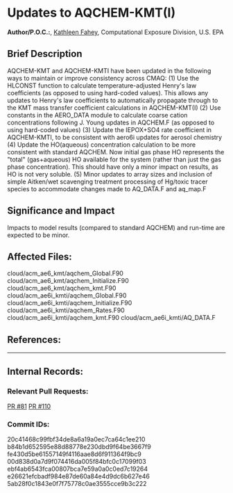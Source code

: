 # Updates to AQCHEM-KMT(I)

**Author/P.O.C.:**, [Kathleen Fahey](mailto:fahey.kathleen@epa.gov), Computational Exposure Division, U.S. EPA 

## Brief Description 

AQCHEM-KMT and AQCHEM-KMTI have been updated in the following ways to maintain or improve consistency across CMAQ:
(1) Use the HLCONST function to calculate temperature-adjusted Henry's law coefficients (as opposed to using hard-coded values).  This allows any updates to Henry's law coefficients to automatically propagate through to the KMT mass transfer coefficient calculations in AQCHEM-KMT(I)
(2) Use constants in the AERO_DATA module to calculate coarse cation concentrations following J. Young updates in AQCHEM.F (as opposed to using hard-coded values)
(3) Update the IEPOX+SO4 rate coefficient in AQCHEM-KMTI, to be consistent with aero6i updates for aerosol chemistry 
(4) Update the HO(aqueous) concentration calculation to be more consistent with standard AQCHEM. Now initial gas phase HO represents the "total" (gas+aqueous) HO available for the system (rather than just the gas phase concentration). This should have only a minor impact on results, as HO is not very soluble.
(5) Minor updates to array sizes and inclusion of simple Aitken/wet scavenging treatment processing of Hg/toxic tracer species to accommodate changes made to AQ_DATA.F and aq_map.F


## Significance and Impact

Impacts to model results (compared to standard AQCHEM) and run-time are expected to be minor.

## Affected Files:

cloud/acm_ae6_kmt/aqchem_Global.F90
cloud/acm_ae6_kmt/aqchem_Initialize.F90
cloud/acm_ae6_kmt/aqchem_kmt.F90
cloud/acm_ae6i_kmti/aqchem_Global.F90
cloud/acm_ae6i_kmti/aqchem_Initialize.F90
cloud/acm_ae6i_kmti/aqchem_Rates.F90
cloud/acm_ae6i_kmti/aqchem_kmt.F90
cloud/acm_ae6i_kmti/AQ_DATA.F


## References: 

-----
## Internal Records:

### Relevant Pull Requests:
[PR #81](https://github.com/USEPA/CMAQ_Dev/pull/81) 
[PR #110](https://github.com/USEPA/CMAQ_Dev/pull/110) 


### Commit IDs:
20c41468c99fbf34de8a6a19a0ec7ca64c1ee210
b84b1d652595e88d88778e230dbd9f64be3667f9
fe430d5be61557149f4116aae8d6f911364f9bc9
00d838d0a7d9f074416da005f84bfc0c17099f03
ebf4ab6543fca00807bca7e59a0a0c0ed7c19264
e26621efcbadf984e87de60a84e4d9dc6b627e46
5ab28f0c1843e0f7f75778c0ae3555cce9b3c222


